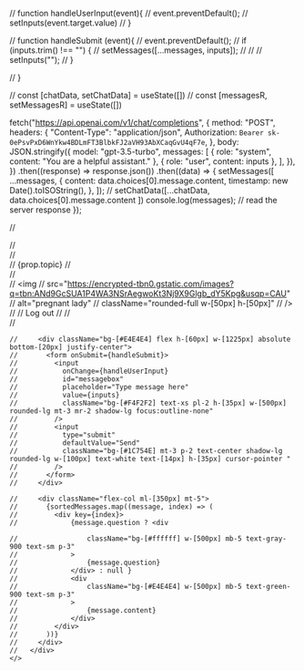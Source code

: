 



// function handleUserInput(event){
//     event.preventDefault();
//     setInputs(event.target.value)
// }


// function handleSubmit (event){
//     event.preventDefault();
//     if (inputs.trim() !== "") {
//         setMessages([...messages, inputs]);
//
//         // setInputs("");
//       }


// }


// const [chatData, setChatData] = useState([])
// const [messagesR, setMessagesR] = useState([])


fetch("https://api.openai.com/v1/chat/completions", {
      method: "POST",
      headers: {
        "Content-Type": "application/json",
        Authorization: `Bearer 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`,
      },
      body: JSON.stringify({
        model: "gpt-3.5-turbo",
        messages: [
          { role: "system", content: "You are a helpful assistant." },
          { role: "user", content: inputs },
        ],
      }),
    })
      .then((response) => response.json())
      .then((data) => {
        setMessages([
          ...messages,
          {
            content: data.choices[0].message.content,
            timestamp: new Date().toISOString(),
          },
        ]);
        // setChatData([...chatData, data.choices[0].message.content ])
        console.log(messages); // read the server response
      });


//   <div className="bg-[#F4F2F2] h-[760px] w-[1225px] mt-5">
    //     <div className="bg-[#E4E4E4] h-[65px] flex justify-between p-2">
    //       <div className="bg-[#F4F2F2] h-[35px] w-[250px] rounded-lg pb-2 pt-2 pl-2 text-xs text-red-900">
    //         {prop.topic}
    //       </div>
    //       <div className="flex">
    //         <img
    //           src="https://encrypted-tbn0.gstatic.com/images?q=tbn:ANd9GcSUA1P4WA3NSrAegwoKt3Nj9X9Glgb_dY5Kpg&usqp=CAU"
    //           alt="pregnant lady"
    //           className="rounded-full w-[50px] h-[50px]"
    //         />
    //         <Link to="/" className="ml-2 mr-8 mt-5 text-green-900 text-sm">
    //           Log out
    //         </Link>
    //       </div>
    //     </div>

    //     <div className="bg-[#E4E4E4] flex h-[60px] w-[1225px] absolute bottom-[20px] justify-center">
    //       <form onSubmit={handleSubmit}>
    //         <input
    //           onChange={handleUserInput}
    //           id="messagebox"
    //           placeholder="Type message here"
    //           value={inputs}
    //           className="bg-[#F4F2F2] text-xs pl-2 h-[35px] w-[500px] rounded-lg mt-3 mr-2 shadow-lg focus:outline-none"
    //         />
    //         <input
    //           type="submit"
    //           defaultValue="Send"
    //           className="bg-[#1C754E] mt-3 p-2 text-center shadow-lg rounded-lg w-[100px] text-white text-[14px] h-[35px] cursor-pointer "
    //         />
    //       </form>
    //     </div>

    //     <div className="flex-col ml-[350px] mt-5">
    //       {sortedMessages.map((message, index) => (
    //         <div key={index}>
    //             {message.question ? <div

    //                 className="bg-[#ffffff] w-[500px] mb-5 text-gray-900 text-sm p-3"
    //             >
    //                 {message.question}
    //             </div> : null }
    //             <div
    //                 className="bg-[#E4E4E4] w-[500px] mb-5 text-green-900 text-sm p-3"
    //             >
    //                 {message.content}
    //             </div>
    //         </div>
    //       ))}
    //     </div>
    //   </div>
    </>
